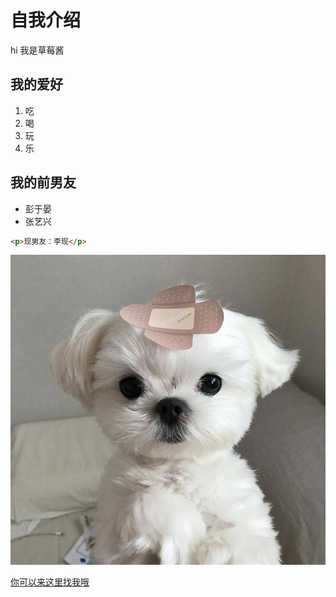 # 自我介绍
hi 我是草莓酱

## 我的爱好

1. 吃
2. 喝
3. 玩
4. 乐
   
## 我的前男友
* 彭于晏
* 张艺兴
  
```html
<p>现男友：李现</p>
```
![一张图片](p1.jpg)

[你可以来这里找我哦](https://github.com/ChiLi2000)

